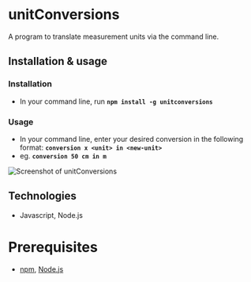 # unitConversions
A program to translate measurement units via the command line.

## Installation & usage
### Installation
- In your command line, run **`npm install -g unitconversions`**

### Usage
- In your command line, enter your desired conversion in the following format: **`conversion x <unit> in <new-unit>`**
- eg. **`conversion 50 cm in m`**

![Screenshot of unitConversions](https://i.imgur.com/IsXcVxs.png)

## Technologies
- Javascript, Node.js
# Prerequisites
- [npm](https://www.npmjs.com/get-npm), [Node.js](https://nodejs.org/en/)
